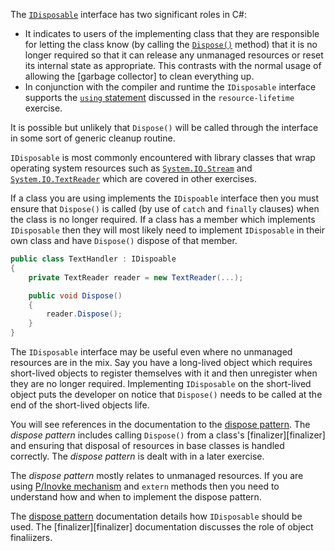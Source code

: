 The [`IDisposable`][idisposable] interface has two significant roles in C#:

- It indicates to users of the implementing class that they are responsible for letting the class know (by calling the [`Dispose()`][dispose] method) that it is no longer required so that it can release any unmanaged resources or reset its internal state as appropriate. This contrasts with the normal usage of allowing the [garbage collector] to clean everything up.
- In conjunction with the compiler and runtime the `IDisposable` interface supports the [`using` statement][using-statement] discussed in the `resource-lifetime` exercise.

It is possible but unlikely that `Dispose()` will be called through the interface in some sort of generic cleanup routine.

`IDisposable` is most commonly encountered with library classes that wrap operating system resources such as [`System.IO.Stream`][stream] and [`System.IO.TextReader`][text-reader] which are covered in other exercises.

If a class you are using implements the `IDispoable` interface then you must ensure that `Dispose()` is called (by use of `catch` and `finally` clauses) when the class is no longer required. If a class has a member which implements `IDisposable` then they will most likely need to implement `IDisposable` in their own class and have `Dispose()` dispose of that member.

```csharp
public class TextHandler : IDispoable
{
    private TextReader reader = new TextReader(...);

    public void Dispose()
    {
        reader.Dispose();
    }
}
```

The `IDisposable` interface may be useful even where no unmanaged resources are in the mix.  Say you have a long-lived object which requires short-lived objects to register themselves with it and then unregister when they are no longer required.  Implementing `IDisposable` on the short-lived object puts the developer on notice that `Dispose()` needs to be called at the end of the short-lived objects life.


You will see references in the documentation to the [dispose pattern][dispose-pattern]. The _dispose pattern_ includes calling `Dispose()` from a class's [finalizer][finalizer] and ensuring that disposal of resources in base classes is handled correctly. The _dispose pattern_ is dealt with in a later exercise.

The _dispose pattern_ mostly relates to unmanaged resources. If you are using [P/Inovke mechanism][native-interoperability] and `extern` methods then you need to understand how and when to implement the dispose pattern.

The [dispose pattern][dispose-pattern] documentation details how `IDisposable` should be used.
The [finalizer][finalizer] documentation discusses the role of object finaliizers.

[finalizers]: https://docs.microsoft.com/en-us/dotnet/csharp/programming-guide/classes-and-structs/destructors
[using-statement]: https://docs.microsoft.com/en-us/dotnet/csharp/language-reference/keywords/using-statement
[idisposable]: https://docs.microsoft.com/en-us/dotnet/api/system.idisposable?view=netcore-3.1
[dispose]: https://docs.microsoft.com/en-us/dotnet/api/system.idisposable.dispose?view=netcore-3.1
[stream]: https://docs.microsoft.com/en-us/dotnet/api/system.io.stream?view=netcore-3.1
[text-reader]: https://docs.microsoft.com/en-us/dotnet/api/system.io.textreader?view=netcore-3.1
[native-interoperability]: https://docs.microsoft.com/en-us/dotnet/standard/native-interop/
[dispose-pattern]: https://docs.microsoft.com/en-us/dotnet/standard/garbage-collection/implementing-dispose
[garbage-collector]: https://docs.microsoft.com/en-us/dotnet/standard/garbage-collection/fundamentals
